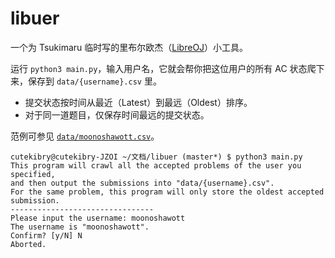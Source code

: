 # libuer
一个为 Tsukimaru 临时写的里布尔欧杰（[LibreOJ](https://loj.ac)）小工具。

运行 `python3 main.py`，输入用户名，它就会帮你把这位用户的所有 AC 状态爬下来，保存到 `data/{username}.csv` 里。

* 提交状态按时间从最近（Latest）到最远（Oldest）排序。
* 对于同一道题目，仅保存时间最远的提交状态。

范例可参见 [`data/moonoshawott.csv`](https://github.com/cutekibry/libuer/blob/master/data/moonoshawott.csv)。

```shell
cutekibry@cutekibry-JZOI ~/文档/libuer (master*) $ python3 main.py
This program will crawl all the accepted problems of the user you specified,
and then output the submissions into "data/{username}.csv".
For the same problem, this program will only store the oldest accepted submission.
--------------------------------
Please input the username: moonoshawott
The username is "moonoshawott".
Confirm? [y/N] N
Aborted.
```
